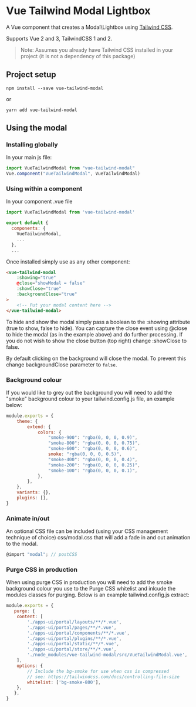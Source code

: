 # Vue Tailwind Modal Lightbox

A Vue component that creates a Modal\Lightbox using [Tailwind CSS](https://tailwindcss.com).

Supports Vue 2 and 3, TailwindCSS 1 and 2.

> Note: Assumes you already have Tailwind CSS installed in your project (it is not a dependency of this package)

## Project setup

```
npm install --save vue-tailwind-modal
```

or

```
yarn add vue-tailwind-modal
```

## Using the modal

### Installing globally

In your main js file:

```js
import VueTailwindModal from "vue-tailwind-modal"
Vue.component("VueTailwindModal", VueTailwindModal)
```

### Using within a component

In your component .vue file

```js
import VueTailwindModal from 'vue-tailwind-modal'

export default {
  components: {
	VueTailwindModal,
	...
  },
  ...
```

Once installed simply use as any other component:

```html
<vue-tailwind-modal
	:showing="true"
	@close="showModal = false"
	:showClose="true"
	:backgroundClose="true"
>
	<!-- Put your modal content here -->
</vue-tailwind-modal>
```

To hide and show the modal simply pass a boolean to the :showing attribute (true to show, false to hide).
You can capture the close event using @close to hide the modal (as in the example above) and do further processing.
If you do not wish to show the close button (top right) change :showClose to false.

By default clicking on the background will close the modal. To prevent this change backgroundClose parameter to `false`.

### Background colour

If you would like to grey out the background you will need to add the "smoke" background colour to your tailwind.config.js file, an example below:

```js
module.exports = {
	theme: {
		extend: {
			colors: {
				"smoke-900": "rgba(0, 0, 0, 0.9)",
				"smoke-800": "rgba(0, 0, 0, 0.75)",
				"smoke-600": "rgba(0, 0, 0, 0.6)",
				smoke: "rgba(0, 0, 0, 0.5)",
				"smoke-400": "rgba(0, 0, 0, 0.4)",
				"smoke-200": "rgba(0, 0, 0, 0.25)",
				"smoke-100": "rgba(0, 0, 0, 0.1)",
			},
		},
	},
	variants: {},
	plugins: [],
}
```

### Animate in/out

An optional CSS file can be included (using your CSS management technique of choice) css/modal.css that will add a fade in and out animation to the modal.

```js
@import "modal"; // postCSS
```

### Purge CSS in production

When using purge CSS in production you will need to add the smoke background colour you use to the Purge CSS whitelist and inlcude the modules classes for purging. Below is an example tailwind.config.js extract:

```js
module.exports = {
   purge: {
	content: [
		'./apps-ui/portal/layouts/**/*.vue',
		'./apps-ui/portal/pages/**/*.vue',
		'./apps-ui/portal/components/**/*.vue',
		'./apps-ui/portal/plugins/**/*.vue',
		'./apps-ui/portal/static/**/*.vue',
		'./apps-ui/portal/store/**/*.vue',
		'./node_modules/vue-tailwind-modal/src/VueTailwindModal.vue',
	],
	options: {
		// Include the bg-smoke for use when css is compressed
		// see: https://tailwindcss.com/docs/controlling-file-size
		whitelist: ['bg-smoke-800'],
	},
   },
}
```
